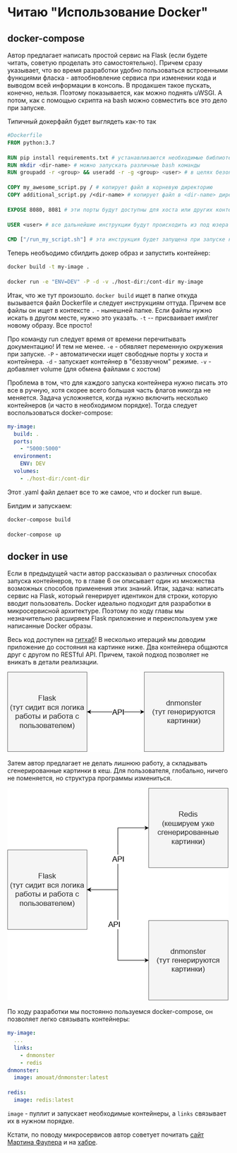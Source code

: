 # Читаю "Использование Docker"

## docker-compose

Автор предлагает написать простой сервис на Flask (если будете читать, советую проделать это самостоятельно). Причем сразу указывает, что во время разработки удобно пользоваться встроенными функциями фласка - автообновление сервиса при изменении кода и выводом всей информации в консоль. В продакшен такое пускать, конечно, нельзя. Поэтому показывается, как можно поднять uWSGI. А потом, как с помощью скрипта на bash можно совместить все это дело при запуске.

Типичный докерфайл будет выглядеть как-то так

```Dockerfile
#Dockerfile
FROM python:3.7

RUN pip install requirements.txt # устанавливаются необходимые библиотеки
RUN mkdir <dir-name> # можно запускать различные bash команды
RUN groupadd -r <group> && useradd -r -g <group> <user> # в целях безопастности всегда стоит создавать юзера от которого и будет проводиться запуск контейнера!

COPY my_awesome_script.py / # копирует файл в корневую директорию
COPY additional_script.py /<dir-name> # копирует файл в <dir-name> директорию

EXPOSE 8080, 8081 # эти порты будут доступны для хоста или других контейнеров

USER <user> # все дальнейшие инструкции будут происходить из под юзера <user>, а не root

CMD ["/run_my_script.sh"] # эта инструкция будет запущена при запуске контейнера
```

Теперь необъодимо сбилдить докер образ и запустить контейнер:
```bash
docker build -t my-image .

docker run -e "ENV=DEV" -P -d -v ./host-dir:/cont-dir my-image
```
Итак, что же тут произошло. `docker build` ищет в папке откуда вызывается файл Dockerfile и следует инструкциям оттуда. Причем все файлы он ищет в контексте `.` - нынешней папке. Если файлы нужно искать в другом месте, нужно это указать. `-t` -- присваивает имя\тег новому образу. Все просто!

Про команду run следует время от времени перечитывать документацию! И тем не менее. 
`-e` - обявляет переменную окружения при запуске.
`-P` - автоматически ищет свободные порты у хоста и контейнера.
`-d` - запускает контейнер в "беззвучном" режиме.
`-v` - добавляет volume (для обмена файлами с хостом)

Проблема в том, что для каждого запуска контейнера нужно писать это все в ручную, хотя скорее всего большая часть флагов никогда не меняется. Задача усложняется, когда нужно включить несколько контейнеров (и часто в необходимом порядке). Тогда следует воспользоваться docker-compose:

```yaml
my-image:  
  build: . 
  ports:
    - "5000:5000"
  environment:
    ENV: DEV
  volumes:
    - ./host-dir:/cont-dir
```
Этот .yaml файл делает все то же самое, что и docker run выше.

Билдим и запускаем:

```bash
docker-compose build

docker-compose up
```

## docker in use

Если в предыдущей части автор рассказывал о различных способах запуска контейнеров, то в главе 6 он описывает один из множества возможных способов применения этих знаний. Итак, задача: написать сервис на Flask, который генерирует идентикон для строки, которую вводит пользователь.
Docker идеально подходит для разработки в микросервисной архитектуре. Поэтому по ходу главы мы незначительно расширяем Flask приложение и переиспользуем уже написанные Docker образы. 

Весь код доступен на [гитхаб](https://github.com/using-docker/creating-a-simple-web-app)! В несколько итераций мы доводим приложение до состояния на картинке ниже. Два контейнера общаются друг с другом по RESTful API. Причем, такой подход позволяет не вникать в детали реализации.

<img src="../images/docker_3_1.png" alt="П" style="zoom:100%;" />

Затем автор предлагает не делать лишнюю работу, а складывать сгенерированные картинки в кеш. Для пользователя, глобально, ничего не поменяется, но структура программы измениться.

![](../images/docker_3_2.png)

По ходу разработки мы постоянно пользуемся docker-compose, он позволяет легко связывать контейнеры:

```yaml
my-image:
  ...
  links:
    - dnmonster
    - redis
dnmonster:
  image: amouat/dnmonster:latest
  
redis:
  image: redis:latest
```

`image` - пуллит и запускает необходимые контейнеры, а `links` связывает их в нужном порядке.  

Кстати, по поводу микросервисов автор советует почитать [сайт Мартина Фаулера](https://martinfowler.com/articles/microservices.html) и на [хабре](https://habr.com/ru/post/249183/).